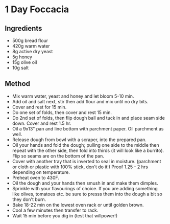 # 1 Day Foccacia

## Ingredients

- 500g bread flour
- 420g warm water
- 8g active dry yeast
- 5g honey
- 15g olive oil
- 10g salt

## Method

- Mix warm water, yeast and honey and let bloom 5-10 min.
- Add oil and salt next, stir then add flour and mix until no dry bits.
- Cover and rest for 15 min.
- Do one set of folds, then cover and rest 15 min.
- Do 2nd set of folds, then flip dough ball and tuck in and place seam side down. Cover and rest 1.5 hr.
- Oil a 9x13" pan and line bottom with parchment paper. Oil parchment as well.
- Release dough from bowl with a scraper, into the prepared pan.
- Oil your hands and fold the dough; pulling one side to the middle then repeat with the other side, then fold into thirds (it will look like a burrito). Flip so seams are on the bottom of the pan.
- Cover with another tray that is inverted to seal in moisture. (parchment or cloth or plastic with 100% stick, don't do it!) Proof 1.25 - 2 hrs depending on temperature.
- Preheat oven to 430F.
- Oil the dough and your hands then smush in and make them dimples.
- Sprinkle with your flavourings of choice. If you are adding something like olives, tomatoes etc. be sure to presss them into the dough a bit so they don't burn.
- Bake 18-22 min on the lowest oven rack or until golden brown.
- Cool a few minutes then transfer to rack.
- Wait 15 min before you dig in (test that willpower!)
